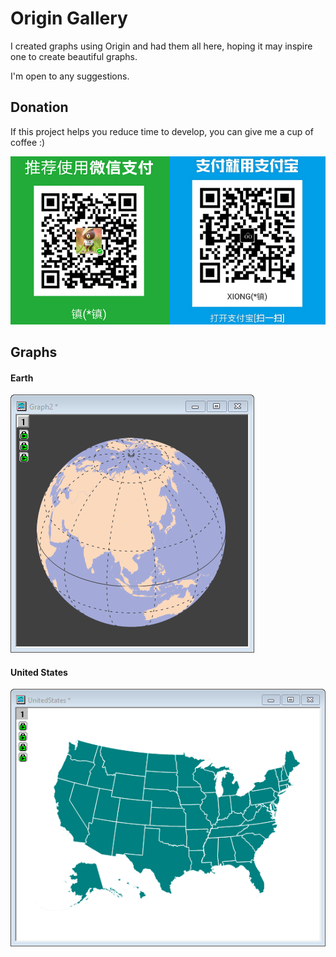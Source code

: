 # Origin Gallery

I created graphs using Origin and had them all here, hoping it may inspire one to create beautiful graphs.

I'm open to any suggestions.

## Donation
If this project helps you reduce time to develop, you can give me a cup of coffee :)

![donation](donation.png)

## Graphs
#### Earth
<img src="Graphs/Earth.png">

#### United States
<img src="Graphs/United States.png">
